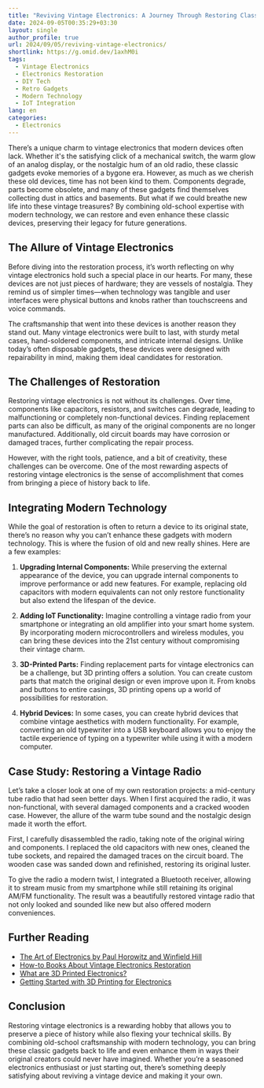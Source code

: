 ```yaml
---
title: "Reviving Vintage Electronics: A Journey Through Restoring Classic Gadgets with Modern Technology"
date: 2024-09-05T00:35:29+03:30
layout: single
author_profile: true
url: 2024/09/05/reviving-vintage-electronics/
shortlink: https://g.omid.dev/1axhM0i
tags:
  - Vintage Electronics
  - Electronics Restoration
  - DIY Tech
  - Retro Gadgets
  - Modern Technology
  - IoT Integration
lang: en
categories: 
  - Electronics
---
```

There’s a unique charm to vintage electronics that modern devices often lack. Whether it's the satisfying click of a mechanical switch, the warm glow of an analog display, or the nostalgic hum of an old radio, these classic gadgets evoke memories of a bygone era. However, as much as we cherish these old devices, time has not been kind to them. Components degrade, parts become obsolete, and many of these gadgets find themselves collecting dust in attics and basements. But what if we could breathe new life into these vintage treasures? By combining old-school expertise with modern technology, we can restore and even enhance these classic devices, preserving their legacy for future generations.

## The Allure of Vintage Electronics

Before diving into the restoration process, it’s worth reflecting on why vintage electronics hold such a special place in our hearts. For many, these devices are not just pieces of hardware; they are vessels of nostalgia. They remind us of simpler times—when technology was tangible and user interfaces were physical buttons and knobs rather than touchscreens and voice commands.

The craftsmanship that went into these devices is another reason they stand out. Many vintage electronics were built to last, with sturdy metal cases, hand-soldered components, and intricate internal designs. Unlike today’s often disposable gadgets, these devices were designed with repairability in mind, making them ideal candidates for restoration.

## The Challenges of Restoration

Restoring vintage electronics is not without its challenges. Over time, components like capacitors, resistors, and switches can degrade, leading to malfunctioning or completely non-functional devices. Finding replacement parts can also be difficult, as many of the original components are no longer manufactured. Additionally, old circuit boards may have corrosion or damaged traces, further complicating the repair process.

However, with the right tools, patience, and a bit of creativity, these challenges can be overcome. One of the most rewarding aspects of restoring vintage electronics is the sense of accomplishment that comes from bringing a piece of history back to life.

## Integrating Modern Technology

While the goal of restoration is often to return a device to its original state, there’s no reason why you can’t enhance these gadgets with modern technology. This is where the fusion of old and new really shines. Here are a few examples:

1. **Upgrading Internal Components:** While preserving the external appearance of the device, you can upgrade internal components to improve performance or add new features. For example, replacing old capacitors with modern equivalents can not only restore functionality but also extend the lifespan of the device.

2. **Adding IoT Functionality:** Imagine controlling a vintage radio from your smartphone or integrating an old amplifier into your smart home system. By incorporating modern microcontrollers and wireless modules, you can bring these devices into the 21st century without compromising their vintage charm.

3. **3D-Printed Parts:** Finding replacement parts for vintage electronics can be a challenge, but 3D printing offers a solution. You can create custom parts that match the original design or even improve upon it. From knobs and buttons to entire casings, 3D printing opens up a world of possibilities for restoration.

4. **Hybrid Devices:** In some cases, you can create hybrid devices that combine vintage aesthetics with modern functionality. For example, converting an old typewriter into a USB keyboard allows you to enjoy the tactile experience of typing on a typewriter while using it with a modern computer.

## Case Study: Restoring a Vintage Radio

Let’s take a closer look at one of my own restoration projects: a mid-century tube radio that had seen better days. When I first acquired the radio, it was non-functional, with several damaged components and a cracked wooden case. However, the allure of the warm tube sound and the nostalgic design made it worth the effort.

First, I carefully disassembled the radio, taking note of the original wiring and components. I replaced the old capacitors with new ones, cleaned the tube sockets, and repaired the damaged traces on the circuit board. The wooden case was sanded down and refinished, restoring its original luster.

To give the radio a modern twist, I integrated a Bluetooth receiver, allowing it to stream music from my smartphone while still retaining its original AM/FM functionality. The result was a beautifully restored vintage radio that not only looked and sounded like new but also offered modern conveniences.

## Further Reading

- [The Art of Electronics by Paul Horowitz and Winfield Hill](https://www.amazon.com/Art-Electronics-Paul-Horowitz/dp/0521809266)
- [How-to Books About Vintage Electronics Restoration](https://childhoodradio.com/how-to-books-about-vintage-electronics-restoration/)
- [What are 3D Printed Electronics?](https://designwanted.com/3d-printed-electronics/)
- [Getting Started with 3D Printing for Electronics](https://grizeldadesigns.com/index.php/2024/03/27/getting-started-with-3d-printing-for-electronics/)

## Conclusion

Restoring vintage electronics is a rewarding hobby that allows you to preserve a piece of history while also flexing your technical skills. By combining old-school craftsmanship with modern technology, you can bring these classic gadgets back to life and even enhance them in ways their original creators could never have imagined. Whether you’re a seasoned electronics enthusiast or just starting out, there’s something deeply satisfying about reviving a vintage device and making it your own.
